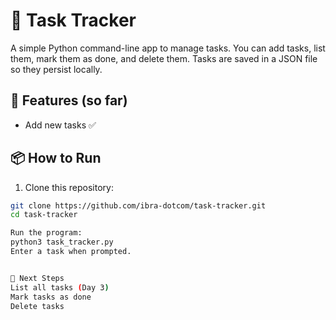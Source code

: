 # 📝 Task Tracker

A simple Python command-line app to manage tasks. You can add tasks, list them, mark them as done, and delete them. Tasks are saved in a JSON file so they persist locally.

## 🚀 Features (so far)
- Add new tasks ✅

## 📦 How to Run
1. Clone this repository:
```bash
git clone https://github.com/ibra-dotcom/task-tracker.git
cd task-tracker

Run the program:
python3 task_tracker.py
Enter a task when prompted.


🌱 Next Steps
List all tasks (Day 3)
Mark tasks as done
Delete tasks
